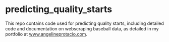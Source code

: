 # predicting_quality_starts

This repo contains code used for predicting quality starts, including detailed code and documentation on webscraping baseball data, as detailed in my portfolio at www.angelineprotacio.com.